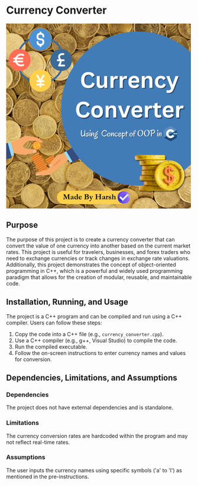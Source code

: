 # Currency Converter
![Currency Converter Screenshot](Currency%20Converter.png)

## Purpose
The purpose of this project is to create a currency converter that can convert the value of one currency into another based on the current market rates. This project is useful for travelers, businesses, and forex traders who need to exchange currencies or track changes in exchange rate valuations. Additionally, this project demonstrates the concept of object-oriented programming in C++, which is a powerful and widely used programming paradigm that allows for the creation of modular, reusable, and maintainable code.

## Installation, Running, and Usage
The project is a C++ program and can be compiled and run using a C++ compiler. Users can follow these steps:

1. Copy the code into a C++ file (e.g., `currency_converter.cpp`).
2. Use a C++ compiler (e.g., g++, Visual Studio) to compile the code.
3. Run the compiled executable.
4. Follow the on-screen instructions to enter currency names and values for conversion.

## Dependencies, Limitations, and Assumptions

### Dependencies
The project does not have external dependencies and is standalone.

### Limitations
The currency conversion rates are hardcoded within the program and may not reflect real-time rates.

### Assumptions
The user inputs the currency names using specific symbols ('a' to 'l') as mentioned in the pre-instructions.
